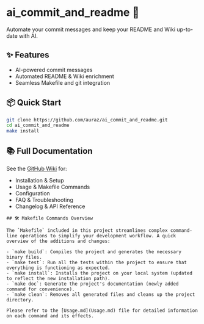 # ai_commit_and_readme 🚀

Automate your commit messages and keep your README and Wiki up-to-date with AI.

## ✨ Features

- AI-powered commit messages
- Automated README & Wiki enrichment
- Seamless Makefile and git integration

## 📦 Quick Start

```sh
git clone https://github.com/auraz/ai_commit_and_readme.git
cd ai_commit_and_readme
make install
```

## 📚 Full Documentation

See the [GitHub Wiki](https://github.com/auraz/ai_commit_and_readme/wiki) for:
- Installation & Setup
- Usage & Makefile Commands
- Configuration
- FAQ & Troubleshooting
- Changelog & API Reference
```
## 🛠️ Makefile Commands Overview

The `Makefile` included in this project streamlines complex command-line operations to simplify your development workflow. A quick overview of the additions and changes:

- `make build`: Compiles the project and generates the necessary binary files.
- `make test`: Run all the tests within the project to ensure that everything is functioning as expected.
- `make install`: Installs the project on your local system (updated to reflect the new installation path).
- `make doc`: Generate the project's documentation (newly added command for convenience).
- `make clean`: Removes all generated files and cleans up the project directory.

Please refer to the [Usage.md](Usage.md) file for detailed information on each command and its effects.
```